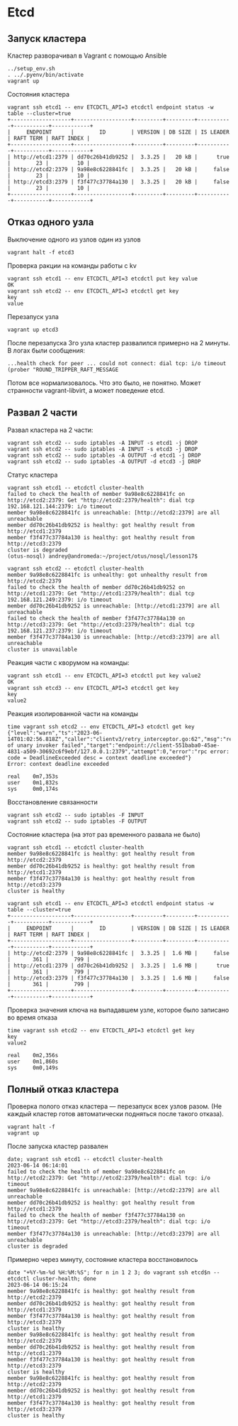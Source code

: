 Etcd
====

## Запуск кластера

Кластер разворачивал в Vagrant с помощью Ansible

```
../setup_env.sh
. ../.pyenv/bin/activate
vagrant up
```

Состояния кластера

```
vagrant ssh etcd1 -- env ETCDCTL_API=3 etcdctl endpoint status -w table --cluster=true
+-------------------+------------------+---------+---------+-----------+-----------+------------+
|     ENDPOINT      |        ID        | VERSION | DB SIZE | IS LEADER | RAFT TERM | RAFT INDEX |
+-------------------+------------------+---------+---------+-----------+-----------+------------+
| http://etcd1:2379 | dd70c26b41db9252 |  3.3.25 |   20 kB |      true |        23 |         10 |
| http://etcd2:2379 | 9a98e8c6228841fc |  3.3.25 |   20 kB |     false |        23 |         10 |
| http://etcd3:2379 | f3f477c37784a130 |  3.3.25 |   20 kB |     false |        23 |         10 |
+-------------------+------------------+---------+---------+-----------+-----------+------------+
```


## Отказ одного узла

Выключение одного из узлов один из узлов

```
vagrant halt -f etcd3
```

Проверка ракции на команды работы с kv

```
vagrant ssh etcd1 -- env ETCDCTL_API=3 etcdctl put key value
OK
vagrant ssh etcd2 -- env ETCDCTL_API=3 etcdctl get key
key
value
```

Перезапуск узла

```
vagrant up etcd3
```

После перезапуска 3го узла кластер развалился примерно на 2 минуты. В логах были сообщения:

```
...health check for peer ... could not connect: dial tcp: i/o timeout (prober "ROUND_TRIPPER_RAFT_MESSAGE
```

Потом все нормализовалось. Что это было, не понятно. Может странности
vagrant-libvirt, а может поведение etcd.


## Развал 2 части

Развал кластера на 2 части:

```
vagrant ssh etcd2 -- sudo iptables -A INPUT -s etcd1 -j DROP
vagrant ssh etcd2 -- sudo iptables -A INPUT -s etcd3 -j DROP
vagrant ssh etcd2 -- sudo iptables -A OUTPUT -d etcd1 -j DROP
vagrant ssh etcd2 -- sudo iptables -A OUTPUT -d etcd3 -j DROP
```

Статус кластера

```
vagrant ssh etcd1 -- etcdctl cluster-health
failed to check the health of member 9a98e8c6228841fc on http://etcd2:2379: Get "http://etcd2:2379/health": dial tcp 192.168.121.144:2379: i/o timeout
member 9a98e8c6228841fc is unreachable: [http://etcd2:2379] are all unreachable
member dd70c26b41db9252 is healthy: got healthy result from http://etcd1:2379
member f3f477c37784a130 is healthy: got healthy result from http://etcd3:2379
cluster is degraded
(otus-nosql) andrey@andromeda:~/project/otus/nosql/lesson17$

vagrant ssh etcd2 -- etcdctl cluster-health
member 9a98e8c6228841fc is unhealthy: got unhealthy result from http://etcd2:2379
failed to check the health of member dd70c26b41db9252 on http://etcd1:2379: Get "http://etcd1:2379/health": dial tcp 192.168.121.249:2379: i/o timeout
member dd70c26b41db9252 is unreachable: [http://etcd1:2379] are all unreachable
failed to check the health of member f3f477c37784a130 on http://etcd3:2379: Get "http://etcd3:2379/health": dial tcp 192.168.121.237:2379: i/o timeout
member f3f477c37784a130 is unreachable: [http://etcd3:2379] are all unreachable
cluster is unavailable
```

Реакция части с кворумом на команды:

```
vagrant ssh etcd1 -- env ETCDCTL_API=3 etcdctl put key value2
OK
vagrant ssh etcd3 -- env ETCDCTL_API=3 etcdctl get key
key
value2
```

Реакция изолированной части на команды

```
time vagrant ssh etcd2 -- env ETCDCTL_API=3 etcdctl get key
{"level":"warn","ts":"2023-06-14T01:02:56.818Z","caller":"clientv3/retry_interceptor.go:62","msg":"retrying of unary invoker failed","target":"endpoint://client-551baba0-45ae-4831-a509-30692c6f9ebf/127.0.0.1:2379","attempt":0,"error":"rpc error: code = DeadlineExceeded desc = context deadline exceeded"}
Error: context deadline exceeded

real    0m7,353s
user    0m1,832s
sys     0m0,174s
```

Восстановление связанности

```
vagrant ssh etcd2 -- sudo iptables -F INPUT
vagrant ssh etcd2 -- sudo iptables -F OUTPUT
```

Состояние кластера (на этот раз временного развала не было)

```
vagrant ssh etcd1 -- etcdctl cluster-health
member 9a98e8c6228841fc is healthy: got healthy result from http://etcd2:2379
member dd70c26b41db9252 is healthy: got healthy result from http://etcd1:2379
member f3f477c37784a130 is healthy: got healthy result from http://etcd3:2379
cluster is healthy

vagrant ssh etcd1 -- env ETCDCTL_API=3 etcdctl endpoint status -w table --cluster=true
+-------------------+------------------+---------+---------+-----------+-----------+------------+
|     ENDPOINT      |        ID        | VERSION | DB SIZE | IS LEADER | RAFT TERM | RAFT INDEX |
+-------------------+------------------+---------+---------+-----------+-----------+------------+
| http://etcd2:2379 | 9a98e8c6228841fc |  3.3.25 |  1.6 MB |     false |       361 |        799 |
| http://etcd1:2379 | dd70c26b41db9252 |  3.3.25 |  1.6 MB |      true |       361 |        799 |
| http://etcd3:2379 | f3f477c37784a130 |  3.3.25 |  1.6 MB |     false |       361 |        799 |
+-------------------+------------------+---------+---------+-----------+-----------+------------+
```

Проверка значения ключа на выпадавшем узле, которое было записано во время отказа

```
time vagrant ssh etcd2 -- env ETCDCTL_API=3 etcdctl get key
key
value2

real    0m2,356s
user    0m1,860s
sys     0m0,149s
```


## Полный отказ кластера

Проверка полого отказ кластера — перезапуск всех узлов разом. (Не каждый
кластер готов автоматически подняться после такого отказа).

```
vagrant halt -f
vagrant up
```

После запуска кластер развален

```
date; vagrant ssh etcd1 -- etcdctl cluster-health
2023-06-14 06:14:01
failed to check the health of member 9a98e8c6228841fc on http://etcd2:2379: Get "http://etcd2:2379/health": dial tcp: i/o timeout
member 9a98e8c6228841fc is unreachable: [http://etcd2:2379] are all unreachable
member dd70c26b41db9252 is healthy: got healthy result from http://etcd1:2379
failed to check the health of member f3f477c37784a130 on http://etcd3:2379: Get "http://etcd3:2379/health": dial tcp: i/o timeout
member f3f477c37784a130 is unreachable: [http://etcd3:2379] are all unreachable
cluster is degraded
```

Примерно через минуту, состояние кластера восстановилось

```
date "+%Y-%m-%d %H:%M:%S"; for n in 1 2 3; do vagrant ssh etcd$n -- etcdctl cluster-health; done
2023-06-14 06:15:24
member 9a98e8c6228841fc is healthy: got healthy result from http://etcd2:2379
member dd70c26b41db9252 is healthy: got healthy result from http://etcd1:2379
member f3f477c37784a130 is healthy: got healthy result from http://etcd3:2379
cluster is healthy
member 9a98e8c6228841fc is healthy: got healthy result from http://etcd2:2379
member dd70c26b41db9252 is healthy: got healthy result from http://etcd1:2379
member f3f477c37784a130 is healthy: got healthy result from http://etcd3:2379
cluster is healthy
member 9a98e8c6228841fc is healthy: got healthy result from http://etcd2:2379
member dd70c26b41db9252 is healthy: got healthy result from http://etcd1:2379
member f3f477c37784a130 is healthy: got healthy result from http://etcd3:2379
cluster is healthy
```

